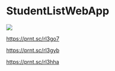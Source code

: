 # StudentListWebApp

![](https://prnt.sc/rl3gap)

https://prnt.sc/rl3go7

https://prnt.sc/rl3gyb

https://prnt.sc/rl3hha
